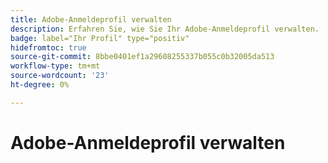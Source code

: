 ```yaml
---
title: Adobe-Anmeldeprofil verwalten
description: Erfahren Sie, wie Sie Ihr Adobe-Anmeldeprofil verwalten.
badge: label="Ihr Profil" type="positiv"
hidefromtoc: true
source-git-commit: 8bbe0401ef1a29608255337b055c0b32005da513
workflow-type: tm+mt
source-wordcount: '23'
ht-degree: 0%

---
```



# Adobe-Anmeldeprofil verwalten

